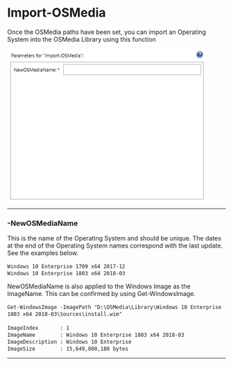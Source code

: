 # Import-OSMedia

Once the OSMedia paths have been set, you can import an Operating System into the OSMedia Library using this function

![](/assets/2018-06-22_15-28-51.png)

---

### -NewOSMediaName

This is the name of the Operating System and should be unique.  The dates at the end of the Operating System names correspond with the last update.  See the examples below.

```
Windows 10 Enterprise 1709 x64 2017-12
Windows 10 Enterprise 1803 x64 2018-03
```

NewOSMediaName is also applied to the Windows Image as the ImageName.  This can be confirmed by using Get-WindowsImage.

```
Get-WindowsImage -ImagePath "D:\OSMedia\Library\Windows 10 Enterprise 1803 x64 2018-03\Sources\install.wim"

ImageIndex       : 1
ImageName        : Windows 10 Enterprise 1803 x64 2018-03
ImageDescription : Windows 10 Enterprise
ImageSize        : 15,649,800,180 bytes
```

---



